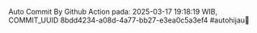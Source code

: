Auto Commit By Github Action pada: 2025-03-17 19:18:19 WIB, COMMIT_UUID 8bdd4234-a08d-4a77-bb27-e3ea0c5a3ef4 #autohijau🗿
